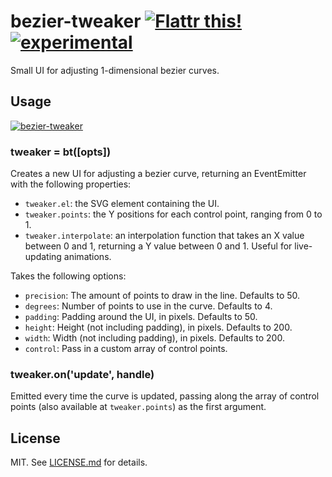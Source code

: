 # bezier-tweaker [![Flattr this!](https://api.flattr.com/button/flattr-badge-large.png)](https://flattr.com/submit/auto?user_id=hughskennedy&url=http://github.com/hughsk/bezier-tweaker&title=bezier-tweaker&description=hughsk/bezier-tweaker%20on%20GitHub&language=en_GB&tags=flattr,github,javascript&category=software)[![experimental](http://hughsk.github.io/stability-badges/dist/experimental.svg)](http://github.com/hughsk/stability-badges) #

Small UI for adjusting 1-dimensional bezier curves.

## Usage ##

[![bezier-tweaker](https://nodei.co/npm/bezier-tweaker.png?mini=true)](https://nodei.co/npm/bezier-tweaker)

### tweaker = bt([opts]) ###

Creates a new UI for adjusting a bezier curve, returning an EventEmitter with
the following properties:

* `tweaker.el`: the SVG element containing the UI.
* `tweaker.points`: the Y positions for each control point, ranging from 0 to 1.
* `tweaker.interpolate`: an interpolation function that takes an X value between
   0 and 1, returning a Y value between 0 and 1. Useful for live-updating
   animations.

Takes the following options:

* `precision`: The amount of points to draw in the line. Defaults to 50.
* `degrees`: Number of points to use in the curve. Defaults to 4.
* `padding`: Padding around the UI, in pixels. Defaults to 50.
* `height`: Height (not including padding), in pixels. Defaults to 200.
* `width`: Width (not including padding), in pixels. Defaults to 200.
* `control`: Pass in a custom array of control points.

### tweaker.on('update', handle) ###

Emitted every time the curve is updated, passing along the array of control
points (also available at `tweaker.points`) as the first argument.

## License ##

MIT. See [LICENSE.md](http://github.com/hughsk/bezier-tweaker/blob/master/LICENSE.md) for details.
